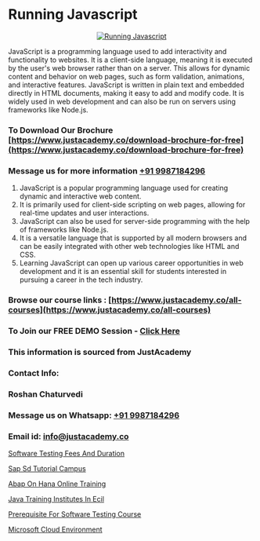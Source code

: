 # Running Javascript

<p align="center">
  <a href="https://justacademy.co/course-detail/javascript-training">
    <img src="https://justacademy.co/storage2/course_image/1676636853_course_image.webp" alt="Running Javascript">
  </a>
</p>


JavaScript is a programming language used to add interactivity and functionality to websites. It is a client-side language, meaning it is executed by the user's web browser rather than on a server. This allows for dynamic content and behavior on web pages, such as form validation, animations, and interactive features. JavaScript is written in plain text and embedded directly in HTML documents, making it easy to add and modify code. It is widely used in web development and can also be run on servers using frameworks like Node.js.

### To Download Our Brochure [https://www.justacademy.co/download-brochure-for-free](https://www.justacademy.co/download-brochure-for-free)
### Message us for more information [+91 9987184296](https://api.whatsapp.com/send?phone=919987184296)
1) JavaScript is a popular programming language used for creating dynamic and interactive web content.
2) It is primarily used for client-side scripting on web pages, allowing for real-time updates and user interactions.
3) JavaScript can also be used for server-side programming with the help of frameworks like Node.js.
4) It is a versatile language that is supported by all modern browsers and can be easily integrated with other web technologies like HTML and CSS.
5) Learning JavaScript can open up various career opportunities in web development and it is an essential skill for students interested in pursuing a career in the tech industry.

### Browse our course links : [https://www.justacademy.co/all-courses](https://www.justacademy.co/all-courses) 
### To Join our FREE DEMO Session - [Click Here](https://www.justacademy.co/register-for-course-demo)


### This information is sourced from JustAcademy
### Contact Info:
### Roshan Chaturvedi
### Message us on Whatsapp: [+91 9987184296](https://api.whatsapp.com/send?phone=919987184296)
### Email id: [info@justacademy.co](mailto:info@justacademy.co)
                
[Software Testing Fees And Duration](https://www.linkedin.com/pulse/software-testing-fees-duration-justacademy-hyderabad-zxwfc?trackingId=vmAMAJyIJD8jzS4usrYNqw%3D%3D&lipi=urn%3Ali%3Apage%3Ad_flagship3_company_admin%3BTQqAo3EXQ4e%2F8vuh2btaXQ%3D%3D)

[Sap Sd Tutorial Campus](https://www.linkedin.com/pulse/sap-sd-tutorial-campus-justacademy-san-jose-kcvwf?trackingId=q3ksDRM0%2FJLLMPjyJdsz%2Fw%3D%3D&lipi=urn%3Ali%3Apage%3Ad_flagship3_company_admin%3BNvzTf3fnQO%2BVBqBGA8b0%2Bw%3D%3D)

[Abap On Hana Online Training](https://medium.com/@ranemanish460/abap-on-hana-online-training-2d26c520fb5d)

[Java Training Institutes In Ecil](https://medium.com/@abhidnya.1068/java-training-institutes-in-ecil-e94caca72f67)

[Prerequisite For Software Testing Course](https://justacademyin.github.io/justacademy/prerequisite-for-software-testing-course)

[Microsoft Cloud Environment](https://justacademyin.github.io/justacademy/microsoft-cloud-environment)

